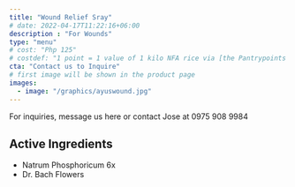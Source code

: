 ```yaml
---
title: "Wound Relief Sray"
# date: 2022-04-17T11:22:16+06:00
description : "For Wounds"
type: "menu"
# cost: "Php 125"
# costdef: "1 point = 1 value of 1 kilo NFA rice via [the Pantrypoints system](https://pantrypoints.com)"
cta: "Contact us to Inquire"
# first image will be shown in the product page
images:
  - image: "/graphics/ayuswound.jpg"
---
```




For inquiries, message us here or contact Jose at 0975 908 9984


## Active Ingredients

- Natrum Phosphoricum 6x
- Dr. Bach Flowers

